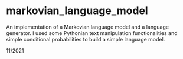 # markovian_language_model

An implementation of a Markovian language model and a language generator.
I used some Pythonian text manipulation functionalities and simple conditional probabilities to build a simple language model.

11/2021
